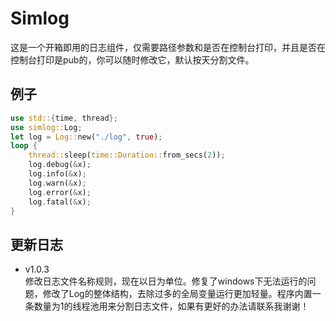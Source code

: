 # Simlog

这是一个开箱即用的日志组件，仅需要路径参数和是否在控制台打印，并且是否在控制台打印是pub的，你可以随时修改它，默认按天分割文件。</br>

## 例子

```rust
use std::{time, thread};
use simlog::Log;
let log = Log::new("./log", true);
loop {
    thread::sleep(time::Duration::from_secs(2));
    log.debug(&x);
    log.info(&x);
    log.warn(&x);
    log.error(&x);
    log.fatal(&x);
}
```

## 更新日志

- v1.0.3</br>
    修改日志文件名称规则，现在以日为单位。修复了windows下无法运行的问题，修改了Log的整体结构，去除过多的全局变量运行更加轻量。程序内置一条数量为1的线程池用来分割日志文件，如果有更好的办法请联系我谢谢！
